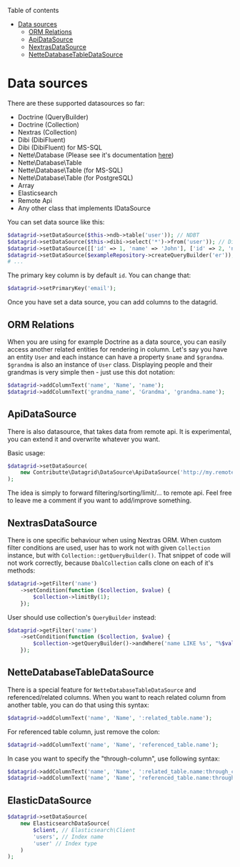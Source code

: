 Table of contents

- [Data sources](#data-sources)
    - [ORM Relations](#orm-relations)
    - [ApiDataSource](#apidatasource)
    - [NextrasDataSource](#nextrasdatasource)
    - [NetteDatabaseTableDataSource](#nettedatabasetabledatasource)

# Data sources

There are these supported datasources so far:

- Doctrine (QueryBuilder)
- Doctrine (Collection)
- Nextras (Collection)
- Dibi (DibiFluent)
- Dibi (DibiFluent) for MS-SQL
- Nette\Database (Please see it's documentation [here](https://github.com/contributte/datagrid-nette-database-data-source))
- Nette\Database\Table
- Nette\Database\Table (for MS-SQL)
- Nette\Database\Table (for PostgreSQL)
- Array
- Elasticsearch
- Remote Api
- Any other class that implements IDataSource

You can set data source like this:

```php
$datagrid->setDataSource($this->ndb->table('user')); // NDBT
$datagrid->setDataSource($this->dibi->select('*')->from('user')); // Dibi
$datagrid->setDataSource([['id' => 1, 'name' => 'John'], ['id' => 2, 'name' => 'Joe']]); // Array
$datagrid->setDataSource($exampleRepository->createQueryBuilder('er')); // Doctrine query builder
# ...
```

The primary key column is by default `id`. You can change that:

```php
$datagrid->setPrimaryKey('email');
```

Once you have set a data source, you can add columns to the datagrid.

## ORM Relations

When you are using for example Doctrine as a data source, you can easily access another related entities for rendering in column. Let's say you have an entity `User` and each instance can have a property `$name` and `$grandma`. `$grandma` is also an instance of `User` class. Displaying people and their grandmas is very simple then - just use this dot notation:

```php
$datagrid->addColumnText('name', 'Name', 'name');
$datagrid->addColumnText('grandma_name', 'Grandma', 'grandma.name');
```

## ApiDataSource

There is also datasource, that takes data from remote api. It is experimental, you can extend it and overwrite whatever you want.

Basic usage:

```php
$datagrid->setDataSource(
	new Contributte\Datagrid\DataSource\ApiDataSource('http://my.remote.api')
);
```

The idea is simply to forward filtering/sorting/limit/... to remote api. Feel free to leave me a comment if you want to add/improve something.

## NextrasDataSource

There is one specific behaviour when using Nextras ORM. When custom filter conditions are used, user has to work not with given `Collection` instance, but with `Collection::getQueryBuilder()`. That snippet of code will not work correctly, because `DbalCollection` calls clone on each of it's methods:

```php
$datagrid->getFilter('name')
	->setCondition(function ($collection, $value) {
		$collection->limitBy(1);
	});
```

User should use collection's `QueryBuilder` instead:

```php
$datagrid->getFilter('name')
	->setCondition(function ($collection, $value) {
		$collection->getQueryBuilder()->andWhere('name LIKE %s', "%$value%");
	});
```

## NetteDatabaseTableDataSource

There is a special feature for `NetteDatabaseTableDataSource` and referenced/related columns. When you want to reach related column from another table, you can do that using this syntax:

```php
$datagrid->addColumnText('name', 'Name', ':related_table.name');
```

For referenced table column, just remove the colon:

```php
$datagrid->addColumnText('name', 'Name', 'referenced_table.name');
```

In case you want to specify the "through-column", use following syntax:

```php
$datagrid->addColumnText('name', 'Name', ':related_table.name:through_column_id');
$datagrid->addColumnText('name', 'Name', 'referenced_table.name:through_column_id');
```

## ElasticDataSource

```php
$datagrid->setDataSource(
    new ElasticsearchDataSource(
        $client, // Elasticsearch\Client
        'users', // Index name
        'user' // Index type
    )
);
```
